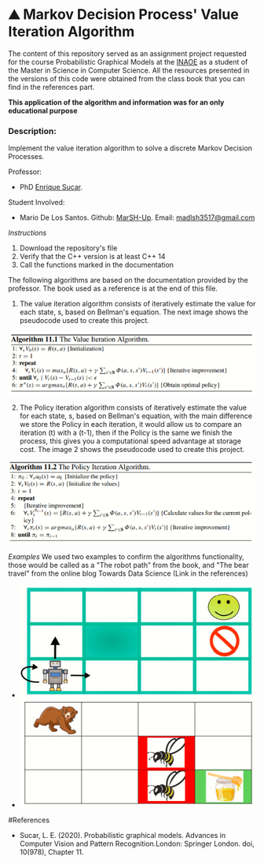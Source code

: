 <h1>&#9968 Markov Decision Process' Value Iteration Algorithm</h1>

The content of this repository served as an assignment project requested for the course Probabilistic Graphical Models at the <a href="https://www.inaoep.mx/">INAOE</a> as a student of the Master in Science in Computer Science. All the resources presented in the versions of this code were obtained from the class book that you can find in the references part. 

<strong>This application of the algorithm and information was for an only educational purpose</strong>

<h3>Description:</h3> Implement the value iteration algorithm to solve a discrete Markov Decision Processes.

Professor:
- PhD <a href="https://ccc.inaoep.mx/~esucar/">Enrique Sucar</a>.

Student Involved:
- Mario De Los Santos. Github: <a href="https://github.com/MarSH-Up">MarSH-Up</a>. Email: madlsh3517@gmail.com


<em>Instructions</em>
1. Download the repository's file
2. Verify that the C++ version is at least C++ 14
3. Call the functions marked in the documentation

The following algorithms are based on the documentation provided by the professor. The book used as a reference is at the end of this file. 

1. The value iteration algorithm consists of iteratively estimate the value for each state, s, based on Bellman's equation. The next image shows the pseudocode used to create this project.

<div style="text-align:center"><img src="Images/Algorithm_pseudocode.PNG" /></div>

2. The Policy iteration algorithm consists of iteratively estimate the value for each state, s, based on Bellman's equation, with the main difference we store the Policy in each iteration, it would allow us to compare an iteration (t) with a (t-1), then if the Policy is the same we finish the process, this gives you a computational speed advantage at storage cost. The image 2 shows the pseudocode used to create this project.

<div style="text-align:center"><img src="Images/Algorithm_pseudocode1.PNG" /></div>

<em>Examples</em>
We used two examples to confirm the algorithms functionality, those would be called as a "The robot path" from the book, and "The bear travel" from the online blog Towards Data Science (Link in the references)

- ![The robot path](Images/Example_bot.PNG)
- ![The bear travel](Images/Example_bear.PNG)

#References
-  Sucar, L. E. (2020). Probabilistic graphical models. Advances in Computer Vision and Pattern Recognition.London: Springer London. doi, 10(978), Chapter 11.
